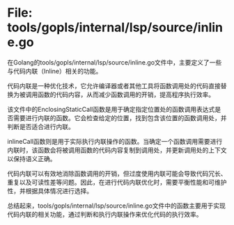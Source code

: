 # File: tools/gopls/internal/lsp/source/inline.go

在Golang的tools/gopls/internal/lsp/source/inline.go文件中，主要定义了一些与代码内联（Inline）相关的功能。

代码内联是一种优化技术，它允许编译器或者其他工具将函数调用处的代码直接替换为被调用函数的代码内容，从而减少函数调用的开销，提高程序执行效率。

该文件中的EnclosingStaticCall函数是用于确定指定位置处的函数调用表达式是否需要进行内联的函数。它会检查给定的位置，找到包含该位置的函数调用处，并判断是否适合进行内联。

inlineCall函数则是用于实际执行内联操作的函数。当确定一个函数调用需要进行内联时，该函数会将被调用函数的代码内容复制到调用处，并更新调用处的上下文以保持语义正确。

代码内联可以有效地消除函数调用的开销，但过度使用内联可能会导致代码冗长、重复以及可读性差等问题。因此，在进行代码内联优化时，需要平衡性能和可维护性，并根据具体情况进行选择。

总结起来，tools/gopls/internal/lsp/source/inline.go文件中的函数主要用于实现代码内联的相关功能，通过判断和执行内联操作来优化代码的执行效率。


